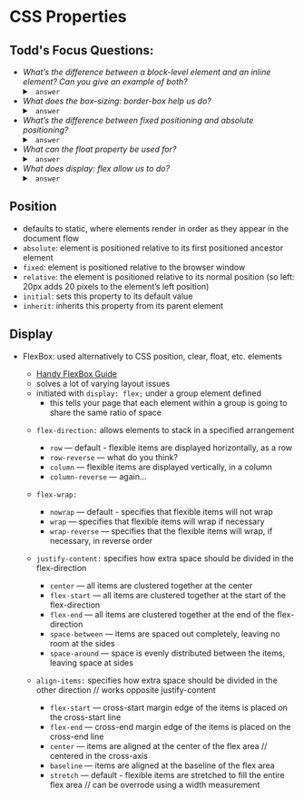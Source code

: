 # CSS Properties

## Todd's Focus Questions:
- _What’s the difference between a block-level element and an inline element? Can you give an example of both?_
    <details>
    <summary> <code> answer </code> </summary>
    </details>
- _What does the box-sizing: border-box help us do?_
    <details>
    <summary> <code> answer </code> </summary>
    </details>
- _What’s the difference between fixed positioning and absolute positioning?_
    <details>
    <summary> <code> answer </code> </summary>
    </details>
- _What can the float property be used for?_
    <details>
    <summary> <code> answer </code> </summary>
    </details>
- _What does display: flex allow us to do?_
    <details>
    <summary> <code> answer </code> </summary>
    </details>

## Position
* defaults to static, where elements render in order as they appear in the document flow
* `absolute`: element is positioned relative to its first positioned ancestor element
* `fixed`: element is positioned relative to the browser window
* `relative`: the element is positioned relative to its normal position (so left: 20px adds 20 pixels to the element’s left position)
* `initial`: sets this property to its default value
* `inherit`: inherits this property from its parent element

## Display
- FlexBox: used alternatively to CSS position, clear, float, etc. elements 
    + [Handy FlexBox Guide](https://css-tricks.com/snippets/css/a-guide-to-flexbox/)
    + solves a lot of varying layout issues
    + initiated with `display: flex;` under a group element defined 
        - this tells your page that each element within a group is going to share the same ratio of space 
    
    * `flex-direction:` allows elements to stack in a specified arrangement
        + `row` — default - flexible items are displayed horizontally, as a row
        + `row-reverse` — what do you think?
        + `column` — flexible items are displayed vertically, in a column
        + `column-reverse` — again…

    * `flex-wrap:` 
        + `nowrap` — default - specifies that flexible items will not wrap 
        + `wrap` — specifies that flexible items will wrap if necessary 
        + `wrap-reverse` — specifies that the flexible items will wrap, if necessary, in reverse order 

    * `justify-content:` specifies how extra space should be divided in the flex-direction
        + `center` — all items are clustered together at the center
        + `flex-start` — all items are clustered together at the start of the flex-direction
        + `flex-end` — all items are clustered together at the end of the flex-direction
        + `space-between` — items are spaced out completely, leaving no room at the sides
        + `space-around` — space is evenly distributed between the items, leaving space at sides 

    * `align-items:` specifies how extra space should be divided in the other direction // works opposite justify-content
        + `flex-start` — cross-start margin edge of the items is placed on the cross-start line
        + `flex-end` — cross-end margin edge of the items is placed on the cross-end line
        + `center` — items are aligned at the center of the flex area // centered in the cross-axis
        + `baseline` — items are aligned at the baseline of the flex area 
        + `stretch` — default - flexible items are stretched to fill the entire flex area // can be overrode using a width measurement 